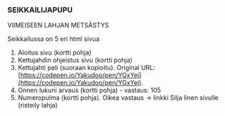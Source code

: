 ### SEIKKAILIJAPUPU 
VIIMEISEEN LAHJAN METSÄSTYS


Seikkailussa on 5 eri html sivua
1. Aloitus sivu (kortti pohja)
2. Kettujahdin ohjeistus sivu (kortti pohja)
3. Kettujahti peli (suoraan kopioitu). Original URL: [https://codepen.io/Yakudoo/pen/YGxYej](https://codepen.io/Yakudoo/pen/YGxYej).
4. Onnen lukuni arvaus (kortti pohja) - vastaus: 105
5. Numeropulma (kortti pohja). Oikea vastaus -> linkki Silja linen sivulle (risteily lahja)
